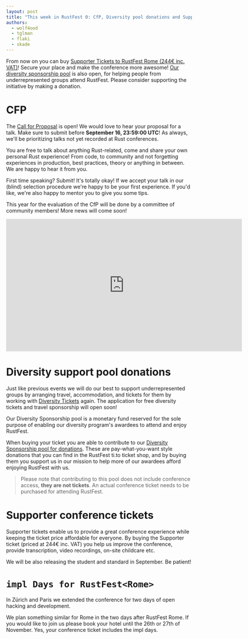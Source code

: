 ```yaml
---
layout: post
title: "This week in RustFest 0: CfP, Diversity pool donations and Supporter Tickets"
authors:
  - wolf4ood
  - tglman
  - flaki
  - skade
---
```


From now on you can buy [Supporter Tickets to RustFest Rome (244€ inc. VAT)](https://ti.to/asquera-event-ug/rustfest-rome-2018)! Secure your place and make the conference more awesome! [Our diversity sponsorship pool](https://ti.to/asquera-event-ug/rustfest-rome-2018) is also open, for helping people from underrepresented groups attend RustFest. Please consider supporting the initiative by making a donation.


# CFP

The [Call for Proposal](https://cfp.rustfest.eu) is open! We would love to hear your proposal for a talk. Make sure to submit before **September 16, 23:59:00 UTC**! As always, we'll be prioritizing talks not yet recorded at Rust conferences.

You are free to talk about anything Rust-related, come and share your own personal Rust experience! From code, to community and not forgetting experiences in production, best practices, theory or anything in between. We are happy to hear it from you.

First time speaking? Submit! It's totally okay! If we accept your talk in our (blind) selection procedure we're happy to be your first experience. If you'd like, we're also happy to mentor you to give you some tips.

This year for the evaluation of the CfP will be done by a committee of community members! More news will come soon!

<iframe width="640" height="360" src="https://www.youtube.com/embed/23lRkdDXqY0" frameborder="0" allowfullscreen></iframe>


# Diversity support pool donations

Just like previous events we will do our best to support underrepresented groups by arranging travel, accommodation, and tickets for them by working with [Diversity Tickets](https://diversitytickets.org/) again. The application for free diversity tickets and travel sponsorship will open soon!

Our Diversity Sponsorship pool is a monetary fund reserved for the sole purpose of enabling our diversity program's awardees to attend and enjoy RustFest.

When buying your ticket you are able to contribute to our [Diversity Sponsorship pool for donations](https://ti.to/asquera-event-ug/rustfest-rome-2018). These are pay-what-you-want style donations that you can find in the RustFest ti.to ticket shop, and by buying them you support us in our mission to help more of our awardees afford enjoying RustFest with us.

> Please note that contributing to this pool does not include conference access, **they are not tickets**.
> An actual conference ticket needs to be purchased for attending RustFest.

# Supporter conference tickets 

Supporter tickets enable us to provide a great conference experience while keeping the ticket price affordable for everyone. By buying the Supporter ticket (priced at 244€ inc. VAT) you help us improve the conference, provide transcription, video recordings, on-site childcare etc.

We will be also releasing the student and standard in September. Be patient!


# `impl Days for RustFest<Rome>`

In Zürich and Paris we extended the conference for two days of open hacking and development. 

We plan something similar for Rome in the two days after RustFest Rome. If you would like to join us please book your hotel until the 26th or 27th of November. Yes, your conference ticket includes the impl days.


